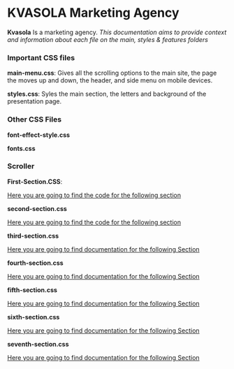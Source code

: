 # KVASOLA Marketing Agency


**Kvasola** Is a marketing agency. _This documentation aims to provide context and
information about each file on the main, styles & features folders_


### Important CSS files


**main-menu.css**: Gives all the scrolling options to the main site, the page the moves up and down, the header, and side menu on mobile devices.

**styles.css**: Syles the main section, the letters and background of the presentation page.


### Other CSS Files

**font-effect-style.css**

**fonts.css**


### Scroller

**First-Section.CSS**: 

[Here you are going to find the code for the following section](md-docs/about-us.png)

**second-section.css**

[Here you are going to find the code for the following section](md-docs/markets.png)

**third-section.css**

[Here you are going to find documentation for the following Section](md-docs/services.png)

**fourth-section.css**

[Here you are going to find documentation for the following Section](md-docs/the-team.png)


**fifth-section.css**

[Here you are going to find documentation for the following Section](md-docs/scroller.png)


**sixth-section.css**

[Here you are going to find documentation for the following Section](md-docs/clients.png)


**seventh-section.css**

[Here you are going to find documentation for the following Section](md-docs/footer.png)



